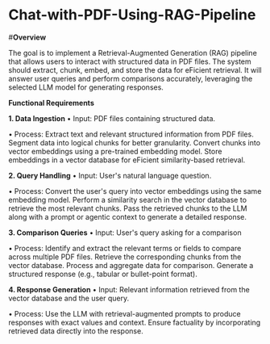 # **Chat-with-PDF-Using-RAG-Pipeline**
#**Overview**

The goal is to implement a Retrieval-Augmented Generation (RAG) pipeline that allows users to
interact with structured data in  PDF files. The system should extract, chunk,
embed, and store the data for eFicient retrieval. It will answer user queries and perform
comparisons accurately, leveraging the selected LLM model for generating responses.

**Functional Requirements**

**1. Data Ingestion**
• Input: PDF files containing structured data.

• Process:
 Extract text and relevant structured information from PDF files.
 Segment data into logical chunks for better granularity.
 Convert chunks into vector embeddings using a pre-trained embedding model.
 Store embeddings in a vector database for eFicient similarity-based retrieval.

**2. Query Handling**
• Input: User's natural language question.

• Process:
 Convert the user's query into vector embeddings using the same embedding
model.
 Perform a similarity search in the vector database to retrieve the most relevant
chunks.
 Pass the retrieved chunks to the LLM along with a prompt or agentic context to
generate a detailed response.

**3. Comparison Queries**
• Input: User's query asking for a comparison

• Process:
 Identify and extract the relevant terms or fields to compare across multiple PDF
files.
 Retrieve the corresponding chunks from the vector database.
 Process and aggregate data for comparison.
 Generate a structured response (e.g., tabular or bullet-point format).

**4. Response Generation**
• Input: Relevant information retrieved from the vector database and the user query.

• Process:
 Use the LLM with retrieval-augmented prompts to produce responses with exact
 values and context.
 Ensure factuality by incorporating retrieved data directly into the response.
